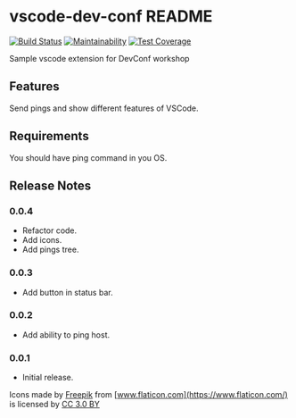 # vscode-dev-conf README

[![Build Status](https://travis-ci.org/litleleprikon/vscode-dev-conf.svg?branch=master)](https://travis-ci.org/litleleprikon/vscode-dev-conf)
[![Maintainability](https://api.codeclimate.com/v1/badges/a508f0ef684045f9f1f2/maintainability)](https://codeclimate.com/github/litleleprikon/vscode-dev-conf/maintainability)
[![Test Coverage](https://api.codeclimate.com/v1/badges/a508f0ef684045f9f1f2/test_coverage)](https://codeclimate.com/github/litleleprikon/vscode-dev-conf/test_coverage)

Sample vscode extension for DevConf workshop

## Features

Send pings and show different features of VSCode.

## Requirements

You should have ping command in you OS.

## Release Notes

### 0.0.4

* Refactor code.
* Add icons.
* Add pings tree.

### 0.0.3

* Add button in status bar.

### 0.0.2

* Add ability to ping host.

### 0.0.1

* Initial release.

Icons made by [Freepik](https://www.freepik.com/) from [www.flaticon.com](https://www.flaticon.com/) is licensed by [CC 3.0 BY](http://creativecommons.org/licenses/by/3.0/)
